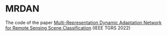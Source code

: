 # MRDAN
The code of the paper [Multi-Representation Dynamic Adaptation Network for Remote Sensing Scene Classification](https://ieeexplore.ieee.org/document/9930794) (IEEE TGRS 2022)
